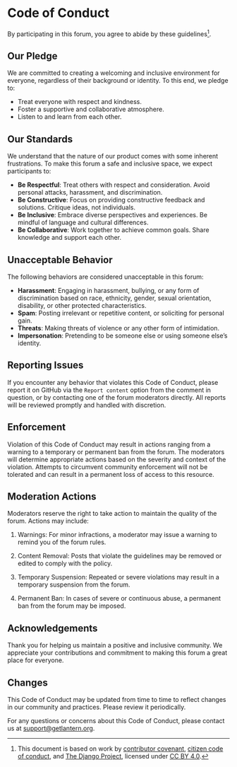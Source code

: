 # Code of Conduct
By participating in this forum, you agree to abide by these guidelines[^attribution].
[^attribution]: This document is based on work by [contributor covenant](https://www.contributor-covenant.org/version/2/1/code_of_conduct/code_of_conduct.md), [citizen code of conduct](https://web.archive.org/web/20200330154000/http://citizencodeofconduct.org/), and [The Django Project](https://www.djangoproject.com/conduct/), licensed under [CC BY 4.0](https://creativecommons.org/licenses/by/4.0/).

## Our Pledge

We are committed to creating a welcoming and inclusive environment for everyone, regardless of their background or identity. To this end, we pledge to:

- Treat everyone with respect and kindness.
- Foster a supportive and collaborative atmosphere.
- Listen to and learn from each other.

## Our Standards

We understand that the nature of our product comes with some inherent frustrations. To make this forum a safe and inclusive space, we expect participants to:

- **Be Respectful**: Treat others with respect and consideration. Avoid personal attacks, harassment, and discrimination.
- **Be Constructive**: Focus on providing constructive feedback and solutions. Critique ideas, not individuals.
- **Be Inclusive**: Embrace diverse perspectives and experiences. Be mindful of language and cultural differences.
- **Be Collaborative**: Work together to achieve common goals. Share knowledge and support each other.

## Unacceptable Behavior

The following behaviors are considered unacceptable in this forum:

- **Harassment**: Engaging in harassment, bullying, or any form of discrimination based on race, ethnicity, gender, sexual orientation, disability, or other protected characteristics.
- **Spam**: Posting irrelevant or repetitive content, or soliciting for personal gain.
- **Threats**: Making threats of violence or any other form of intimidation.
- **Impersonation**: Pretending to be someone else or using someone else’s identity.

## Reporting Issues

If you encounter any behavior that violates this Code of Conduct, please report it on GitHub via the `Report content` option from the comment in question, or by contacting one of the forum moderators directly. All reports will be reviewed promptly and handled with discretion.

## Enforcement

Violation of this Code of Conduct may result in actions ranging from a warning to a temporary or permanent ban from the forum. The moderators will determine appropriate actions based on the severity and context of the violation. Attempts to circumvent community enforcement will not be tolerated and can result in a permanent loss of access to this resource.

## Moderation Actions
Moderators reserve the right to take action to maintain the quality of the forum. Actions may include:

1. Warnings: For minor infractions, a moderator may issue a warning to remind you of the forum rules.

2. Content Removal: Posts that violate the guidelines may be removed or edited to comply with the policy.

3. Temporary Suspension: Repeated or severe violations may result in a temporary suspension from the forum.

4. Permanent Ban: In cases of severe or continuous abuse, a permanent ban from the forum may be imposed.

## Acknowledgements

Thank you for helping us maintain a positive and inclusive community. We appreciate your contributions and commitment to making this forum a great place for everyone.

## Changes

This Code of Conduct may be updated from time to time to reflect changes in our community and practices. Please review it periodically.

For any questions or concerns about this Code of Conduct, please contact us at [support@getlantern.org](mailto:support@getlantern.org).

